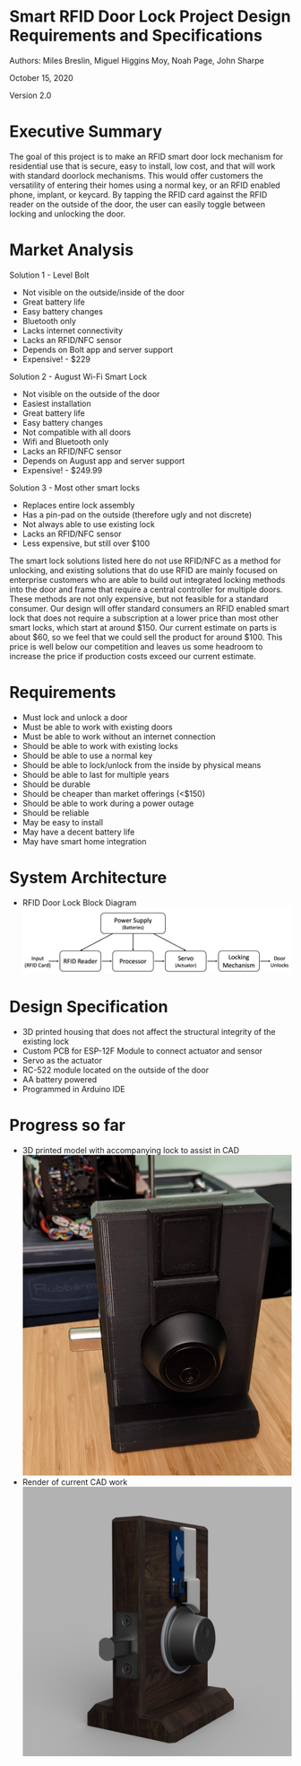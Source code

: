 # Smart RFID Door Lock Project Design Requirements and Specifications

Authors:
Miles Breslin, Miguel Higgins Moy, Noah Page, John Sharpe

October 15, 2020

Version 2.0

# Executive Summary

The goal of this project is to make an RFID smart door lock mechanism for residential use that is secure, easy to install, low cost, and that will work with standard doorlock mechanisms. This would offer customers the versatility of entering their homes using a normal key, or an RFID enabled phone, implant, or keycard. By tapping the RFID card against the RFID reader on the outside of the door, the user can easily toggle between locking and unlocking the door. 

# Market Analysis

Solution 1 - Level Bolt
* Not visible on the outside/inside of the door
* Great battery life
* Easy battery changes
* Bluetooth only
* Lacks internet connectivity
* Lacks an RFID/NFC sensor
* Depends on Bolt app and server support
* Expensive! - $229

Solution 2 - August Wi-Fi Smart Lock
* Not visible on the outside of the door
* Easiest installation
* Great battery life
* Easy battery changes
* Not compatible with all doors
* Wifi and Bluetooth only
* Lacks an RFID/NFC sensor
* Depends on August app and server support
* Expensive! - $249.99

Solution 3 - Most other smart locks
* Replaces entire lock assembly
* Has a pin-pad on the outside (therefore ugly and not discrete)
* Not always able to use existing lock
* Lacks an RFID/NFC sensor
* Less expensive, but still over $100

The smart lock solutions listed here do not use RFID/NFC as a method for unlocking, and existing solutions that do use RFID are mainly focused on enterprise customers who are able to build out integrated locking methods into the door and frame that require a central controller for multiple doors. These methods are not only expensive, but not feasible for a standard consumer. Our design will offer standard consumers an RFID enabled smart lock that does not require a subscription at a lower price than most other smart locks, which start at around $150. Our current estimate on parts is about $60, so we feel that we could sell the product for around $100. This price is well below our competition and leaves us some headroom to increase the price if production costs exceed our current estimate.

# Requirements

* Must lock and unlock a door
* Must be able to work with existing doors
* Must be able to work without an internet connection
* Should be able to work with existing locks
* Should be able to use a normal key
* Should be able to lock/unlock from the inside by physical means
* Should be able to last for multiple years
* Should be durable
* Should be cheaper than market offerings (<$150)
* Should be able to work during a power outage
* Should be reliable
* May be easy to install
* May have a decent battery life
* May have smart home integration

# System Architecture

* RFID Door Lock Block Diagram
![](https://github.com/PDXECE411T12/ECE411-Project/blob/master/Homework%20Deliverables/imgs/411%20HW3%20Block%20Diagram.png)

# Design Specification
* 3D printed housing that does not affect the structural integrity of the existing lock
* Custom PCB for ESP-12F Module to connect actuator and sensor
* Servo as the actuator
* RC-522 module located on the outside of the door
* AA battery powered
* Programmed in Arduino IDE

# Progress so far

* 3D printed model with accompanying lock to assist in CAD
![](./imgs/Lockmodel.jpg)
* Render of current CAD work
![](./imgs/DeadboltAssembly.png)
